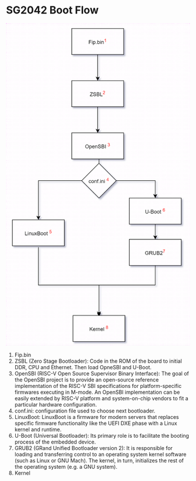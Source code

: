 # SG2042 Boot Flow

![](figures/bootflow.png)

1.  Fip.bin
2.  ZSBL (Zero Stage Bootloader): Code in the ROM of the board to
    initial DDR, CPU and Ethernet. Then load OpneSBI and U-Boot.
3.  OpenSBI (RISC-V Open Source Supervisor Binary Interface): The goal
    of the OpenSBI project is to provide an open-source reference
    implementation of the RISC-V SBI specifications for
    platform-specific firmwares executing in M-mode. An OpenSBI
    implementation can be easily extended by RISC-V platform and
    system-on-chip vendors to fit a particular hardware configuration.
4.  conf.ini: configuration file used to choose next bootloader.
5.  LinuxBoot: LinuxBoot is a firmware for modern servers that replaces
    specific firmware functionality like the UEFI DXE phase with a Linux
    kernel and runtime.
6.  U-Boot (Universal Bootloader): Its primary role is to facilitate the
    booting process of the embedded device.
7.  GRUB2 (GRand Unified Bootloader version 2): It is responsible for
    loading and transferring control to an operating system kernel
    software (such as Linux or GNU Mach). The kernel, in turn,
    initializes the rest of the operating system (e.g. a GNU system).
8.  Kernel
